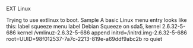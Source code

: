 EXT Linux


Trying to use extlinux to boot.
Sample
A basic Linux menu entry looks like this:
label squeeze
menu label Debian Squeeze on sda5, kernel 2.6.32-5-686
kernel /vmlinuz-2.6.32-5-686
append initrd=/initrd.img-2.6.32-5-686 root=UUID=98f012537-7a7c-2213-819e-a69ddf9abc2b ro quiet
